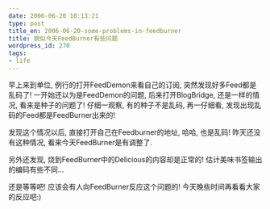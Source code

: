 ```yaml
---
date: 2006-06-20 10:13:21
type: post
title_en: 2006-06-20-some-problems-in-feedburner
title: 貌似今天FeedBurner有些问题
wordpress_id: 270
tags:
- life
---
```


早上来到单位, 例行的打开FeedDemon来看自己的订阅, 突然发现好多Feed都是乱码了! 一开始还以为是FeedDemon的问题, 后来打开BlogBridge, 还是一样的情况, 看来是种子的问题了! 仔细一观察, 有的种子不是乱码, 再一仔细看, 发现出现乱码的Feed都是FeedBurner出来的!

发现这个情况以后, 直接打开自己在Feedburner的地址, 哈哈, 也是乱码! 昨天还没有这种情况, 看来今天FeedBurner是有调整了.

另外还发现, 烧到FeedBurner中的Delicious的内容却是正常的! 估计美味书签输出的编码有些不同...

还是等等吧! 应该会有人向FeedBurner反应这个问题的! 今天晚些时间再看看大家的反应吧:)
